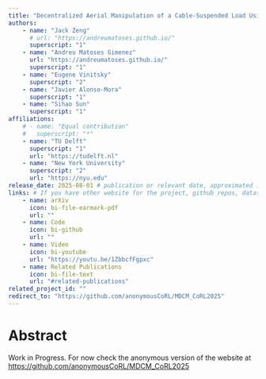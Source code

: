 ```yaml
---
title: "Decentralized Aerial Manipulation of a Cable-Suspended Load Using Multi-Agent Reinforcement Learning"
authors:
    - name: "Jack Zeng"
      # url: "https://andreumatoses.github.io/"
      superscript: "1"
    - name: "Andreu Matoses Gimenez"
      url: "https://andreumatoses.github.io/"
      superscript: "1"
    - name: "Eugene Vinitsky"
      superscript: "2"
    - name: "Javier Alonso-Mora"
      superscript: "1"
    - name: "Sihao Sun"
      superscript: "1"
affiliations:
    # - name: "Equal contribution"
    #   superscript: "*"
    - name: "TU Delft"
      superscript: "1"
      url: "https://tudelft.nl"
    - name: "New York University"
      superscript: "2"
      url: "https://nyu.edu"
release_date: 2025-08-01 # publication or relevant date, approximated if not sure. Just for display purposes and ordering.
links: # If you have other website for the project, github repos, datasets, etc. put it here. You can also add an icon from https://icons.getbootstrap.com/
    - name: arXiv
      icon: bi-file-earmark-pdf
      url: ""
    - name: Code
      icon: bi-github
      url: "" 
    - name: Video
      icon: bi-youtube
      url: "https://youtu.be/1ZbbcfFgpxc"
    - name: Related Publications
      icon: bi-file-text
      url: "#related-publications"
related_project_id: ""
redirect_to: "https://github.com/anonymousCoRL/MDCM_CoRL2025"
---
```


# Abstract 
Work in Progress. For now check the anonymous version of the website at https://github.com/anonymousCoRL/MDCM_CoRL2025
